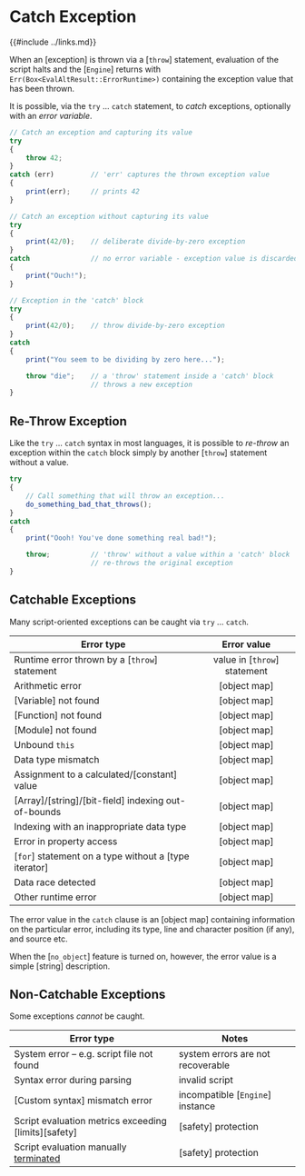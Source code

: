 Catch Exception
===============

{{#include ../links.md}}


When an [exception] is thrown via a [`throw`] statement, evaluation of the script halts
and the [`Engine`] returns with `Err(Box<EvalAltResult::ErrorRuntime>)` containing the
exception value that has been thrown.

It is possible, via the `try` ... `catch` statement, to _catch_ exceptions, optionally
with an _error variable_.

```js
// Catch an exception and capturing its value
try
{
    throw 42;
}
catch (err)         // 'err' captures the thrown exception value
{
    print(err);     // prints 42
}

// Catch an exception without capturing its value
try
{
    print(42/0);    // deliberate divide-by-zero exception
}
catch               // no error variable - exception value is discarded
{
    print("Ouch!");
}

// Exception in the 'catch' block
try
{
    print(42/0);    // throw divide-by-zero exception
}
catch
{
    print("You seem to be dividing by zero here...");

    throw "die";    // a 'throw' statement inside a 'catch' block
                    // throws a new exception
}
```


Re-Throw Exception
------------------

Like the `try` ... `catch` syntax in most languages, it is possible to _re-throw_
an exception within the `catch` block simply by another [`throw`] statement without
a value.


```js
try
{
    // Call something that will throw an exception...
    do_something_bad_that_throws();
}
catch
{
    print("Oooh! You've done something real bad!");

    throw;          // 'throw' without a value within a 'catch' block
                    // re-throws the original exception
}

```


Catchable Exceptions
--------------------

Many script-oriented exceptions can be caught via `try` ... `catch`.

| Error type                                            |         Error value          |
| ----------------------------------------------------- | :--------------------------: |
| Runtime error thrown by a [`throw`] statement         | value in [`throw`] statement |
| Arithmetic error                                      |         [object map]         |
| [Variable] not found                                  |         [object map]         |
| [Function] not found                                  |         [object map]         |
| [Module] not found                                    |         [object map]         |
| Unbound `this`                                        |         [object map]         |
| Data type mismatch                                    |         [object map]         |
| Assignment to a calculated/[constant] value           |         [object map]         |
| [Array]/[string]/[bit-field] indexing out-of-bounds   |         [object map]         |
| Indexing with an inappropriate data type              |         [object map]         |
| Error in property access                              |         [object map]         |
| [`for`] statement on a type without a [type iterator] |         [object map]         |
| Data race detected                                    |         [object map]         |
| Other runtime error                                   |         [object map]         |

The error value in the `catch` clause is an [object map] containing information on the particular error,
including its type, line and character position (if any), and source etc.

When the [`no_object`] feature is turned on, however, the error value is a simple [string] description.


Non-Catchable Exceptions
------------------------

Some exceptions _cannot_ be caught.

| Error type                                                              | Notes                             |
| ----------------------------------------------------------------------- | --------------------------------- |
| System error &ndash; e.g. script file not found                         | system errors are not recoverable |
| Syntax error during parsing                                             | invalid script                    |
| [Custom syntax] mismatch error                                          | incompatible [`Engine`] instance  |
| Script evaluation metrics exceeding [limits][safety]                    | [safety] protection               |
| Script evaluation manually [terminated]({{rootUrl}}/safety/progress.md) | [safety] protection               |
